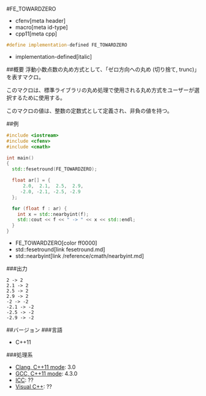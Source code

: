 #FE_TOWARDZERO
* cfenv[meta header]
* macro[meta id-type]
* cpp11[meta cpp]

```cpp
#define implementation-defined FE_TOWARDZERO
```
* implementation-defined[italic]

##概要
浮動小数点数の丸め方式として、「ゼロ方向への丸め (切り捨て, trunc)」を表すマクロ。

このマクロは、標準ライブラリの丸め処理で使用される丸め方式をユーザーが選択するために使用する。

このマクロの値は、整数の定数式として定義され、非負の値を持つ。


##例
```cpp
#include <iostream>
#include <cfenv>
#include <cmath>

int main()
{
  std::fesetround(FE_TOWARDZERO);

  float ar[] = {
      2.0,  2.1,  2.5,  2.9,
     -2.0, -2.1, -2.5, -2.9
  };

  for (float f : ar) {
    int x = std::nearbyint(f);
    std::cout << f << " -> " << x << std::endl;
  }
}
```
* FE_TOWARDZERO[color ff0000]
* std::fesetround[link fesetround.md]
* std::nearbyint[link /reference/cmath/nearbyint.md]

###出力
```
2 -> 2
2.1 -> 2
2.5 -> 2
2.9 -> 2
-2 -> -2
-2.1 -> -2
-2.5 -> -2
-2.9 -> -2
```

##バージョン
###言語
- C++11

###処理系
- [Clang, C++11 mode](/implementation.md#clang): 3.0
- [GCC, C++11 mode](/implementation.md#gcc): 4.3.0
- [ICC](/implementation.md#icc): ??
- [Visual C++](/implementation.md#visual_cpp): ??


